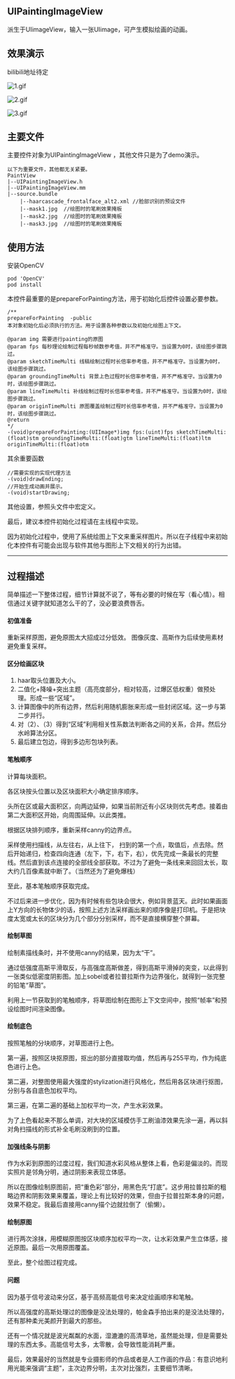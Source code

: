 
## UIPaintingImageView

派生于UIimageView，输入一张UIimage，可产生模拟绘画的动画。


## 效果演示

bilibili地址待定

![1.gif](https://github.com/kaikai03/UIPaintingImageView/blob/master/PaintView/1.gif)

![2.gif](https://github.com/kaikai03/UIPaintingImageView/blob/master/PaintView/2.gif)

![3.gif](https://github.com/kaikai03/UIPaintingImageView/blob/master/PaintView/3.gif)


## 主要文件

主要控件对象为UIPaintingImageView ，其他文件只是为了demo演示。

    以下为重要文件，其他都无关紧要。
    PaintView
    |--UIPaintingImageView.h
    |--UIPaintingImageView.mm
    |--source.bundle 
        |--haarcascade_frontalface_alt2.xml //脸部识别的预设文件
        |--mask1.jpg  //绘图时的笔刷效果掩板
        |--mask2.jpg  //绘图时的笔刷效果掩板
        |--mask3.jpg  //绘图时的笔刷效果掩板

## 使用方法

安装OpenCV
    
    pod 'OpenCV'
    pod install

本控件最重要的是prepareForPainting方法，用于初始化后控件设置必要参数。

    /**
    prepareForPainting  -public
    本对象初始化后必须执行的方法。用于设置各种参数以及初始化绘图上下文。

    @param img 需要进行painting的原图
    @param fps 每秒理论绘制过程每秒帧数参考值，并不严格准守。当设置为0时，该绘图步骤跳过。
    @param sketchTimeMulti 线稿绘制过程时长倍率参考值，并不严格准守。当设置为0时，该绘图步骤跳过。
    @param groundingTimeMulti 背景上色过程时长倍率参考值，并不严格准守。当设置为0时，该绘图步骤跳过。
    @param lineTimeMulti 补线绘制过程时长倍率参考值，并不严格准守。当设置为0时，该绘图步骤跳过。
    @param originTimeMulti 原图覆盖绘制过程时长倍率参考值，并不严格准守。当设置为0时，该绘图步骤跳过。
    @return
    */
    -(void)prepareForPainting:(UIImage*)img fps:(uint)fps sketchTimeMulti:(float)stm groundingTimeMulti:(float)gtm lineTimeMulti:(float)ltm originTimeMulti:(float)otm
    
其余重要函数
    
    //需要实现的实现代理方法
    -(void)drawEnding;
    //开始生成动画并展示。
    -(void)startDrawing;

其他设置，参照头文件中宏定义。


最后，建议本控件初始化过程请在主线程中实现。

因为初始化过程中，使用了系统绘图上下文来重采样图片。所以在子线程中来初始化本控件有可能会出现与软件其他与图形上下文相关的行为出错。


--------

## 过程描述

简单描述一下整体过程，细节计算就不说了，等有必要的时候在写（看心情）。相信通过关键字就知道怎么干的了，没必要浪费唇舌。

#### 初值准备

重新采样原图，避免原图太大招成过分低效。
图像灰度、高斯作为后续使用素材避免重复采样。


#### 区分绘画区块

1. haar取头位置及大小。
2. 二值化+降噪+突出主题（高亮度部分，相对较高，过爆区低权重）做预处理。形成一些“区域”。
3. 计算图像中的所有边界，然后利用随机膨胀来形成一些封闭区域。这一步与第二步并行。
4. 对（2）、（3）得到“区域”利用相关性系数法判断各之间的关系，合并。然后分水岭算法分区。
5. 最后建立包边，得到多边形包块列表。

#### 笔触顺序

计算每块面积。

各区块按头位置以及区块面积大小确定排序顺序。

头所在区或最大面积区，向两边延伸，如果当前附近有小区块则优先考虑。接着由第二大面积区开始，向周围延伸。以此类推。

根据区块排列顺序，重新采样canny的边界点。

采样使用扫描线，从左往右，从上往下，  扫到的第一个点，取值后，点去除。然后开始递归，检查四向连通（左下，下，右下，右），优先完成一条最长的完整线。然后直到该点连接的全部线全部获取。不过为了避免一条线来来回回太长，取大约几百像素就中断了。（当然还为了避免爆栈）

至此，基本笔触顺序获取完成。

不过后来进一步优化，因为有时候有些包块会很大，例如背景蓝天。此时如果画面上Y方向的长物体少的话，按照上述方法采样画出来的顺序像是打印机。于是把块度太宽或太长的区块分为几个部分分别采样，而不是直接横穿整个屏幕。

#### 绘制草图

绘制素描线条时，并不使用canny的结果，因为太“干”。

通过低强度高斯平滑取反，与高强度高斯做差，得到高斯平滑掉的突变，以此得到一张类似低密度阴影图。加上sobel或者拉普拉斯作为边界强化，就得到一张完整的铅笔“草图”。

利用上一节获取到的笔触顺序，将草图绘制在图形上下文空间中，按照“帧率”和预设绘图时间渲染图像。

#### 绘制底色

按照笔触的分块顺序，对草图进行上色。

第一遍，按照区块抠原图，抠出的部分直接取均值，然后再与255平均，作为纯底色进行上色。

第二遍，对整图使用最大强度的stylization进行风格化，然后用各区块进行抠图，分别与各自底色加权平均。

第三遍，在第二遍的基础上加权平均一次，产生水彩效果。

为了上色看起来不那么单调，对大块的区域模仿手工刷油漆效果先涂一遍，再以斜对角扫描线的形式补全毛刷没刷到的位置。

#### 加强线条与阴影
作为水彩到原图的过度过程，我们知道水彩风格从整体上看，色彩是偏淡的。而现实照片是邻角分明，通过阴影来表现立体感。

所以在图像绘制原图前，把“重色彩”部分，用黑色先“打底”。这步用拉普拉斯的粗略边界和阴影效果来覆盖，理论上有比较好的效果，但由于拉普拉斯本身的问题，效果不稳定。我最后直接用canny描个边就拉倒了（偷懒）。

#### 绘制原图

进行两次涂抹，用模糊原图按区块顺序加权平均一次，让水彩效果产生立体感，接近原图。最后一次用原图覆盖。

至此，整个绘图过程完成。

#### 问题

因为基于信号波动来分区，基于高频高能信号来决定绘画顺序和笔触。

所以高强度的高斯处理过的图像是没法处理的，帕金森手拍出来的是没法处理的，还有那种柔光美颜开到最大的那些。

还有一个情况就是波光粼粼的水面，湿漉漉的高清草地，虽然能处理，但是需要处理的东西太多。高能信号太多，太零散，会导致性能消耗严重。

最后，效果最好的当然就是专业摄影师的作品或者是人工作画的作品：有意识地利用光能来强调“主题”，主次边界分明，主次对比强烈，主要细节清晰。






